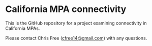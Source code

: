 # California MPA connectivity

This is the GitHub repository for a project examining connectivity in California MPAs.

Please contact Chris Free (cfree14@gmail.com) with any questions.
